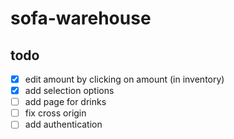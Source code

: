 # sofa-warehouse

## todo

- [x] edit amount by clicking on amount (in inventory)
- [x] add selection options
- [ ] add page for drinks
- [ ] fix cross origin
- [ ] add authentication
